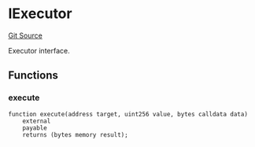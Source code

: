 # IExecutor
[Git Source](https://github.com/NaniDAO/accounts/blob/42fc8acdca84a327e1f103322fde5ce32d0ac500/src/validators/PermitValidator.sol)

Executor interface.


## Functions
### execute


```solidity
function execute(address target, uint256 value, bytes calldata data)
    external
    payable
    returns (bytes memory result);
```

